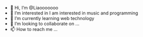 - 👋 Hi, I’m @Liaooooooo
- 👀 I’m interested in I am interested in music and programming
- 🌱 I’m currently learning web technology
- 💞️ I’m looking to collaborate on ...
- 📫 How to reach me ...

<!---
Liaooooooo/Liaooooooo is a ✨ special ✨ repository because its `README.md` (this file) appears on your GitHub profile.
You can click the Preview link to take a look at your changes.
--->
